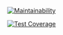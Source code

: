 [![Maintainability](https://api.codeclimate.com/v1/badges/ef289b8842300267bcf2/maintainability)](https://codeclimate.com/github/um-computacion-tm/scrabble-2023-Brunopiastre/maintainability)


[![Test Coverage](https://api.codeclimate.com/v1/badges/ef289b8842300267bcf2/test_coverage)](https://codeclimate.com/github/um-computacion-tm/scrabble-2023-Brunopiastre/test_coverage)